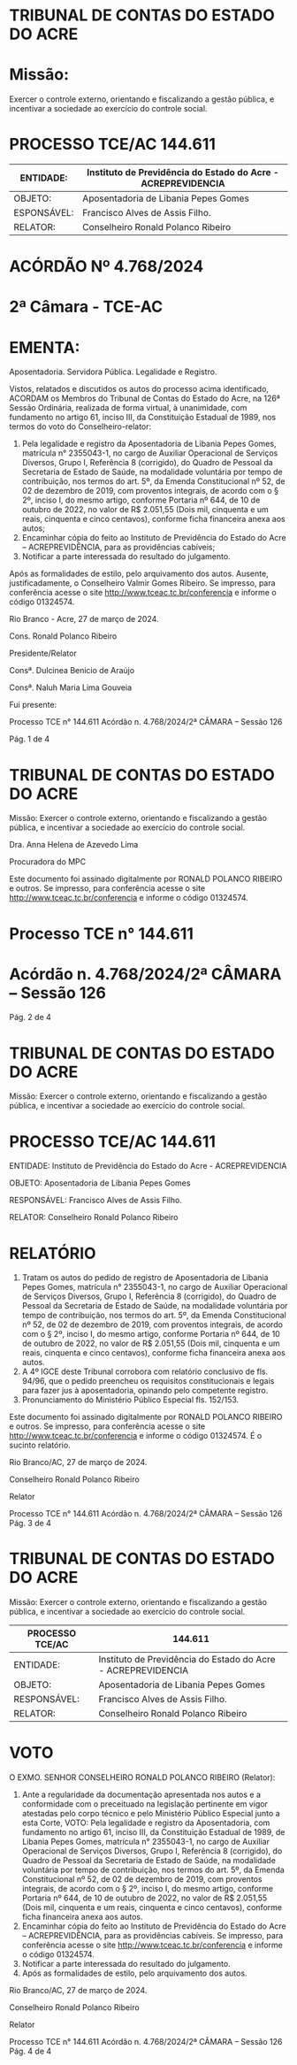 # TRIBUNAL DE CONTAS DO ESTADO DO ACRE

# Missão:

Exercer o controle externo, orientando e fiscalizando a gestão pública, e incentivar a sociedade ao exercício do controle social.

# PROCESSO TCE/AC 144.611

|ENTIDADE:|Instituto de Previdência do Estado do Acre - ACREPREVIDENCIA|
|---|---|
|OBJETO:|Aposentadoria de Libania Pepes Gomes|
|ESPONSÁVEL:|Francisco Alves de Assis Filho.|
|RELATOR:|Conselheiro Ronald Polanco Ribeiro|

# ACÓRDÃO Nº 4.768/2024

# 2ª Câmara - TCE-AC

# EMENTA:

Aposentadoria. Servidora Pública. Legalidade e Registro.

Vistos, relatados e discutidos os autos do processo acima identificado, ACORDAM os Membros do Tribunal de Contas do Estado do Acre, na 126ª Sessão Ordinária, realizada de forma virtual, à unanimidade, com fundamento no artigo 61, inciso III, da Constituição Estadual de 1989, nos termos do voto do Conselheiro-relator:

1. Pela legalidade e registro da Aposentadoria de Libania Pepes Gomes, matrícula n° 2355043-1, no cargo de Auxiliar Operacional de Serviços Diversos, Grupo I, Referência 8 (corrigido), do Quadro de Pessoal da Secretaria de Estado de Saúde, na modalidade voluntária por tempo de contribuição, nos termos do art. 5º, da Emenda Constitucional nº 52, de 02 de dezembro de 2019, com proventos integrais, de acordo com o § 2º, inciso I, do mesmo artigo, conforme Portaria nº 644, de 10 de outubro de 2022, no valor de R$ 2.051,55 (Dois mil, cinquenta e um reais, cinquenta e cinco centavos), conforme ficha financeira anexa aos autos;
2. Encaminhar cópia do feito ao Instituto de Previdência do Estado do Acre – ACREPREVIDÊNCIA, para as providências cabíveis;
3. Notificar a parte interessada do resultado do julgamento.

Após as formalidades de estilo, pelo arquivamento dos autos. Ausente, justificadamente, o Conselheiro Valmir Gomes Ribeiro. Se impresso, para conferência acesse o site http://www.tceac.tc.br/conferencia e informe o código 01324574.

Rio Branco - Acre, 27 de março de 2024.

Cons. Ronald Polanco Ribeiro

Presidente/Relator

Consª. Dulcinea Benicio de Araújo

Consª. Naluh Maria Lima Gouveia

Fui presente:

Processo TCE n° 144.611 Acórdão n. 4.768/2024/2ª CÂMARA – Sessão 126

Pág. 1 de 4

# TRIBUNAL DE CONTAS DO ESTADO DO ACRE

Missão: Exercer o controle externo, orientando e fiscalizando a gestão pública, e incentivar a sociedade ao exercício do controle social.

Dra. Anna Helena de Azevedo Lima

Procuradora do MPC

Este documento foi assinado digitalmente por RONALD POLANCO RIBEIRO e outros. Se impresso, para conferência acesse o site http://www.tceac.tc.br/conferencia e informe o código 01324574.

# Processo TCE n° 144.611

# Acórdão n. 4.768/2024/2ª CÂMARA – Sessão 126

Pág. 2 de 4

# TRIBUNAL DE CONTAS DO ESTADO DO ACRE

Missão: Exercer o controle externo, orientando e fiscalizando a gestão pública, e incentivar a sociedade ao exercício do controle social.

# PROCESSO TCE/AC 144.611

ENTIDADE: Instituto de Previdência do Estado do Acre - ACREPREVIDENCIA

OBJETO: Aposentadoria de Libania Pepes Gomes

RESPONSÁVEL: Francisco Alves de Assis Filho.

RELATOR: Conselheiro Ronald Polanco Ribeiro

# RELATÓRIO

1. Tratam os autos do pedido de registro de Aposentadoria de Libania Pepes Gomes, matrícula n° 2355043-1, no cargo de Auxiliar Operacional de Serviços Diversos, Grupo I, Referência 8 (corrigido), do Quadro de Pessoal da Secretaria de Estado de Saúde, na modalidade voluntária por tempo de contribuição, nos termos do art. 5º, da Emenda Constitucional nº 52, de 02 de dezembro de 2019, com proventos integrais, de acordo com o § 2º, inciso I, do mesmo artigo, conforme Portaria nº 644, de 10 de outubro de 2022, no valor de R$ 2.051,55 (Dois mil, cinquenta e um reais, cinquenta e cinco centavos), conforme ficha financeira anexa aos autos.
2. A 4º IGCE deste Tribunal corrobora com relatório conclusivo de fls. 94/96, que o pedido preencheu os requisitos constitucionais e legais para fazer jus à aposentadoria, opinando pelo competente registro.
3. Pronunciamento do Ministério Público Especial fls. 152/153.

Este documento foi assinado digitalmente por RONALD POLANCO RIBEIRO e outros. Se impresso, para conferência acesse o site http://www.tceac.tc.br/conferencia e informe o código 01324574. É o sucinto relatório.

Rio Branco/AC, 27 de março de 2024.

Conselheiro Ronald Polanco Ribeiro

Relator

Processo TCE n° 144.611 Acórdão n. 4.768/2024/2ª CÂMARA – Sessão 126 Pág. 3 de 4

# TRIBUNAL DE CONTAS DO ESTADO DO ACRE

Missão: Exercer o controle externo, orientando e fiscalizando a gestão pública, e incentivar a sociedade ao exercício do controle social.

|PROCESSO TCE/AC|144.611|
|---|---|
|ENTIDADE:|Instituto de Previdência do Estado do Acre - ACREPREVIDENCIA|
|OBJETO:|Aposentadoria de Libania Pepes Gomes|
|RESPONSÁVEL:|Francisco Alves de Assis Filho.|
|RELATOR:|Conselheiro Ronald Polanco Ribeiro|

# VOTO

O EXMO. SENHOR CONSELHEIRO RONALD POLANCO RIBEIRO (Relator):

1. Ante a regularidade da documentação apresentada nos autos e a conformidade com o preceituado na legislação pertinente em vigor atestadas pelo corpo técnico e pelo Ministério Público Especial junto a esta Corte, VOTO: Pela legalidade e registro da Aposentadoria, com fundamento no artigo 61, inciso III, da Constituição Estadual de 1989, de Libania Pepes Gomes, matrícula n° 2355043-1, no cargo de Auxiliar Operacional de Serviços Diversos, Grupo I, Referência 8 (corrigido), do Quadro de Pessoal da Secretaria de Estado de Saúde, na modalidade voluntária por tempo de contribuição, nos termos do art. 5º, da Emenda Constitucional nº 52, de 02 de dezembro de 2019, com proventos integrais, de acordo com o § 2º, inciso I, do mesmo artigo, conforme Portaria nº 644, de 10 de outubro de 2022, no valor de R$ 2.051,55 (Dois mil, cinquenta e um reais, cinquenta e cinco centavos), conforme ficha financeira anexa aos autos.
2. Encaminhar cópia do feito ao Instituto de Previdência do Estado do Acre – ACREPREVIDÊNCIA, para as providências cabíveis. Se impresso, para conferência acesse o site http://www.tceac.tc.br/conferencia e informe o código 01324574.
3. Notificar a parte interessada do resultado do julgamento.
4. Após as formalidades de estilo, pelo arquivamento dos autos.

Rio Branco/AC, 27 de março de 2024.

Conselheiro Ronald Polanco Ribeiro

Relator

Processo TCE n° 144.611 Acórdão n. 4.768/2024/2ª CÂMARA – Sessão 126 Pág. 4 de 4

